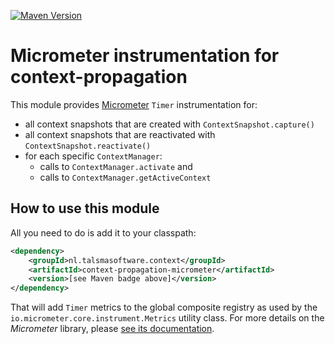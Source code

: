 [![Maven Version][maven-img]][maven] 

# Micrometer instrumentation for context-propagation

This module provides [Micrometer] `Timer` instrumentation for:
 - all context snapshots that are created with `ContextSnapshot.capture()` 
 - all context snapshots that are reactivated with `ContextSnapshot.reactivate()`
 - for each specific `ContextManager`:
   - calls to `ContextManager.activate` and
   - calls to `ContextManager.getActiveContext`
   
## How to use this module

All you need to do is add it to your classpath:
  ```xml
  <dependency>
      <groupId>nl.talsmasoftware.context</groupId>
      <artifactId>context-propagation-micrometer</artifactId>
      <version>[see Maven badge above]</version>
  </dependency>
  ```  

That will add `Timer` metrics to the global composite registry
as used by the `io.micrometer.core.instrument.Metrics` utility class.
For more details on the _Micrometer_ library, please [see its documentation][micrometer].


  [maven-img]: https://img.shields.io/maven-central/v/nl.talsmasoftware.context/context-propagation-micrometer
  [maven]: https://search.maven.org/artifact/nl.talsmasoftware.context/context-propagation-micrometer
  [micrometer]: https://micrometer.io

